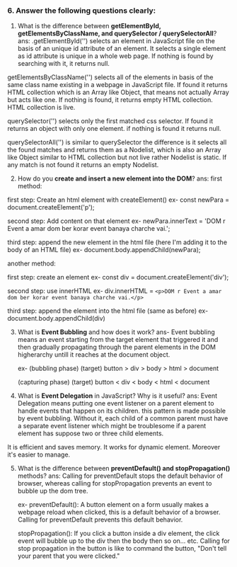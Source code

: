 ### 6. Answer the following questions clearly:

1. What is the difference between **getElementById, getElementsByClassName, and querySelector / querySelectorAll**?
ans: 
.getElementById('') selects an element in JavaScript file on the basis of an unique id attribute of an element. It selects a single element as id attribute is unique in a whole web page. If nothing is found by searching with it, it returns null.

getElementsByClassName('') selects all of the elements in basis of the same class name existing in a webpage in JavaScript file. If found it returns HTML collection which is an Array like Object, that means not actually Array but acts like one. If nothing is found, it returns empty HTML collection. HTML collection is live.

querySelector('') selects only the first matched css selector. If found it returns an object with only one element. if nothing is found it returns null. 

querySelectorAll('') is similar to querySelector the difference is it selects all the found matches and returns them as a Nodelist, which is also an Array like Object similar to HTML collection but not live rather Nodelist is static. If any match is not found it returns an empty Nodelist.


2. How do you **create and insert a new element into the DOM**?
ans:
first method:

first step: Create an html element with createElement()
    ex- const newPara = document.createElement('p');

second step: Add content on that element
    ex- newPara.innerText = 'DOM r Event a amar dom ber korar event banaya charche vai.';

third step: append the new element in the html file (here I'm adding it to the body of an HTML file)
    ex- document.body.appendChild(newPara);

another method:

first step: create an element
    ex- const div = document.createElement('div');

second step: use innerHTML
    ex- div.innerHTML = `<p>DOM r Event a amar dom ber korar event banaya charche vai.</p>`

third step: append the element into the html file (same as before)
    ex- document.body.appendChild(div)


3. What is **Event Bubbling** and how does it work?
ans-
Event bubbling means an event starting from the target element that triggered it and then gradually propagating through the parent elements in the DOM higherarchy untill it reaches at the document object.

    ex- 
    (bubbling phase)
    (target) button > div > body > html > document

    (capturing phase)
    (target) button < div < body < html < document 

4. What is **Event Delegation** in JavaScript? Why is it useful?
ans:
Event Delegation means putting one event listener on a parent element to handle events that happen on its children. this pattern is made possible by event bubbling. Without it, each child of a common parent must have a separate event listener which might be troublesome if a parent element has suppose two or three child elements.

It is efficient and saves memory. It works for dynamic element. Moreover it's easier to manage.


5. What is the difference between **preventDefault() and stopPropagation()** methods?
ans:
Calling for preventDefault stops the default behavior of browser, whereas calling for stopPropagation prevents an event to bubble up the dom tree.

    ex- 
    preventDefault(): A button element on a form usually makes a webpage reload when clicked, this is a default behavior of a browser. Calling for preventDefault prevents this default behavior.

    stopPropagation(): If you click a button inside a div element, the click event will bubble up to the div then the body then so on... etc. Calling for stop propagation in the button is like to command the button, "Don't tell your parent that you were clicked."


